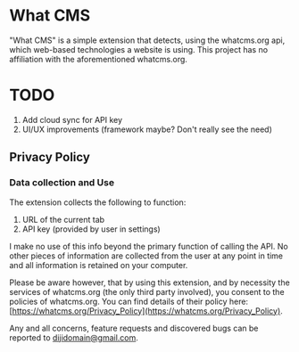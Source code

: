 # What CMS

"What CMS" is a simple extension that detects, using the whatcms.org api, which web-based technologies a website is using. This project has no affiliation with the aforementioned whatcms.org.

# TODO

1. Add cloud sync for API key
2. UI/UX improvements (framework maybe? Don't really see the need)

## Privacy Policy

### Data collection and Use

The extension collects the following to function:

1. URL of the current tab
2. API key (provided by user in settings)

I make no use of this info beyond the primary function of calling the API. No other pieces of information are collected from the user at any point in time and all information is retained on your computer.

Please be aware however, that by using this extension, and by necessity the services of whatcms.org (the only third party involved), you consent to the policies of whatcms.org. You can find details of their policy here: [https://whatcms.org/Privacy_Policy](https://whatcms.org/Privacy_Policy).

Any and all concerns, feature requests and discovered bugs can be reported to dijidomain@gmail.com.
